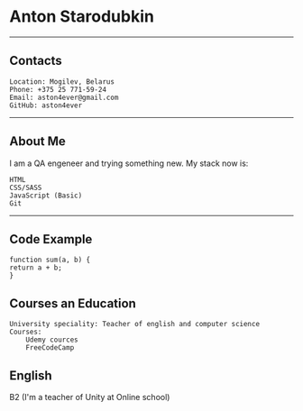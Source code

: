 # Anton Starodubkin
___
## Contacts

    Location: Mogilev, Belarus
    Phone: +375 25 771-59-24
    Email: aston4ever@gmail.com
    GitHub: aston4ever
___
## About Me

I am a QA engeneer and trying something new. My stack now is:

    HTML
    CSS/SASS
    JavaScript (Basic)
    Git
___
## Code Example
```
function sum(a, b) {
return a + b;
}
```
## Courses an Education

    University speciality: Teacher of english and computer science
    Courses:
        Udemy cources
        FreeCodeCamp

## English

B2 (I'm a teacher of Unity at Online school)